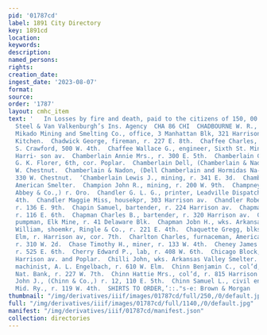 ```yaml
---
pid: '01787cd'
label: 1891 City Directory
key: 1891cd
location: 
keywords: 
description: 
named_persons: 
rights: 
creation_date: 
ingest_date: '2023-08-07'
format: 
source: 
order: '1787'
layout: cmhc_item
text: '   In Losses by fire and death, paid to the citizens of 150, 00 Leadville by
  Steel & Van Valkenburgh’s Ins. Agency  CHA 86 CHI  CHADBOURNE W. R., gen’! manager,
  Mikado Mining and Smelting Co., office, 3 Manhattan Blk, 321 Harrison av, r. Hotel
  Kitchen.  Chadwick George, fireman, r. 227 E. 8th.  Chaffee Charles, engineer, A.
  S. Crawford, 500 W. 4th.  Chaffee Wallace G., engineer, Sixth St. Mine, r. 22, 303
  Harri- son av.  Chamberlain Annie Mrs., r. 300 E. 5th.  Chamberlain Charles, foreman,
  G. K. Florer, 6th, cor. Poplar.  Chamberlain Dell, (Chamberlain & Nadon,) r. 313
  W. Chestnut.  Chamberlain & Nadon, (Dell Chamberlain and Hormidas Na- don,) blksmiths,
  330 W. Chestnut.  ‘Chamberlain Lewis J., mining, r. 341 E. 3d.  Chambers John, furnaceman,
  American Smelter.  Champion John R., mining, r. 200 W. 9th.  Champney William, (Thos.
  Abbey & Co.,) r. Oro.  Chandler G. L. G., printer, Leadville Dispatch, r. 625 I.
  4th.  Chandler Maggie Miss, housekpr, 303 Harrison av.  Chandler Robert T., miner,
  r. 136 E. 9th.  Chapin Samuel, bartender, r. 224 Harrison av.  Chapman Al., miner,
  r. 116 E. 6th.  Chapman Charles B., bartender, r. 320 Harrison av.  Chapman Fred.,
  pumpman, Elk Mine, r. 41 Delaware Blk.  Chapman Jobn H., wks. Arkansas Valley Smelter.  Chapman
  William, shoemkr, Ringle & Co., r. 221 E. 4th.  Chaquette Gregg, blksmith, 143 W.
  Elm, r. Harrison av, cor. 7th.  Charlton Charles, furnaceman, American Smelter,
  r. 310 W. 2d.  Chase Timothy H., miner, r. 133 W. 4th.  Cheney James T., miner,
  r. 525 E. 6th.  Cherry Edward P., lab, r. 408 W. 6th.  Chicago Block, E. 5th, bet.
  Harrison av. and Poplar.  Chilli John, wks. Arkansas Valley Smelter.  Chilvers Samuel,
  machinist, A. L. Engelbach, r. 610 W. Elm.  Chinn Benjamin C., col’d, porter, Carbonate
  Nat. Bank, r. 227 W. 7th.  Chinn Hattie Mrs., col’d, r. 815 Harrison av.  Chinn
  John J., (Chinn & Co.,) r. 12, 110 E. 5th.  Chinn Samuel L., civil engineer, Colo.
  Mid. Ry., r. 119 W. 4th.  SHIRTS TO ORDER,’::."s-e: Brown & Morgan       '
thumbnail: "/img/derivatives/iiif/images/01787cd/full/250,/0/default.jpg"
full: "/img/derivatives/iiif/images/01787cd/full/1140,/0/default.jpg"
manifest: "/img/derivatives/iiif/01787cd/manifest.json"
collection: directories
---
```


